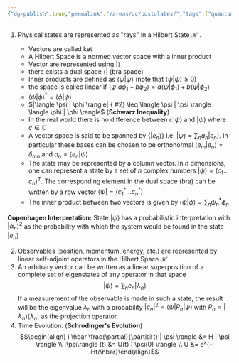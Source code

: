 ```yaml
---
{"dg-publish":true,"permalink":"/areas/qc/postulates/","tags":["quantum-computing"]}
---
```


1. Physical states are represented as "rays" in a Hilbert State $\mathcal{H}$ .

	* Vectors are called ket
	* A Hilbert Space is a normed vector space with a inner product
	* Vector are represented using $| \rangle$
	* there exists a dual space $\langle |$ (bra space)
	* Inner products are defined as $\langle \psi | \psi \rangle$ (note that $\langle \psi | \psi \rangle \geq 0$)
	* the space is called linear if $\langle \psi | a\phi_1 + b \phi_2 \rangle = a\langle \psi | \phi_1 \rangle + b \langle \psi | \phi_2 \rangle$
	* $\langle \psi | \phi \rangle ^* = \langle \phi | \psi \rangle$
	* $|\langle \psi | \phi \rangle|
{ #2}
 \leq \langle \psi | \psi \rangle \langle \phi | \phi \rangle$ (**Schwarz Inequality**)
	* In the real world there is no difference between $c | \psi \rangle$ and $| \psi \rangle$ where $c \in \mathbb{C}$
	* A vector space is said to be spanned by $\{ | e_n \rangle \}$ i.e. $| \psi \rangle = \sum_n a_n |e_n\rangle$. In particular these bases can be chosen to be orthonormal $\langle e_m | e_n \rangle = \delta_{mn}$ and $a_n = \langle e_n | \psi \rangle$
	* The state may be represented by a column vector. In $n$ dimensions, one can represent a state by a set of $n$ complex numbers $| \psi \rangle = (c_1 \ldots c_n)^T$. The corresponding element in the dual space (bra) can be written by a row vector $\langle \psi | = (c_1^* \ldots c_n^*)$
	* The inner product between two vectors is given by $\langle \psi | \phi \rangle = \sum_n \psi^*_n \phi_n$

**Copenhagen Interpretation:** State $| \psi \rangle$ has a probabilistic interpretation with $| \alpha_n \rangle^2$ as the probability with which the system would be found in the state $| e_n \rangle$

2. Observables (position, momentum, energy, etc.) are represented by linear self-adjoint operators in the Hilbert Space $\mathcal{H}$
3. An arbitrary vector can be written as a linear superposition of a complete set of eigenstates of any operator in that space $$| \psi \rangle = \sum_n c_n | \lambda_n \rangle$$If a measurement of the observable is made in such a state, the result will be the eigenvalue $\lambda_n$ with a probability $|c_n|^2 = \langle \psi | P_n | \psi \rangle$ with $P_n = | \lambda_n \rangle \langle \lambda_n |$ as the projection operator.
4. Time Evolution: (**Schrodinger's Evolution**) $$\begin{align} i \hbar \frac{\partial}{\partial t} | \psi \rangle &= H | \psi \rangle \\ |\psi\rangle (t) &= U(t) | \psi(0) \rangle \\ U &= e^{-i Ht/\hbar}\end{align}$$